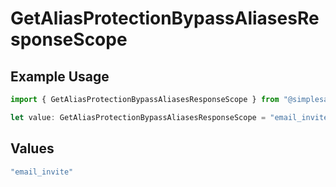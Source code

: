 # GetAliasProtectionBypassAliasesResponseScope

## Example Usage

```typescript
import { GetAliasProtectionBypassAliasesResponseScope } from "@simplesagar/vercel/models/getaliasop.js";

let value: GetAliasProtectionBypassAliasesResponseScope = "email_invite";
```

## Values

```typescript
"email_invite"
```